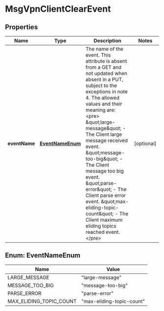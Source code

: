 
# MsgVpnClientClearEvent

## Properties
Name | Type | Description | Notes
------------ | ------------- | ------------- | -------------
**eventName** | [**EventNameEnum**](#EventNameEnum) | The name of the event. This attribute is absent from a GET and not updated when absent in a PUT, subject to the exceptions in note 4. The allowed values and their meaning are:  &lt;pre&gt; \&quot;large-message\&quot; - The Client large message received event. \&quot;message-too-big\&quot; - The Client message too big event. \&quot;parse-error\&quot; - The Client parse error event. \&quot;max-eliding-topic-count\&quot; - The Client maximum eliding topics reached event. &lt;/pre&gt;  |  [optional]


<a name="EventNameEnum"></a>
## Enum: EventNameEnum
Name | Value
---- | -----
LARGE_MESSAGE | &quot;large-message&quot;
MESSAGE_TOO_BIG | &quot;message-too-big&quot;
PARSE_ERROR | &quot;parse-error&quot;
MAX_ELIDING_TOPIC_COUNT | &quot;max-eliding-topic-count&quot;



